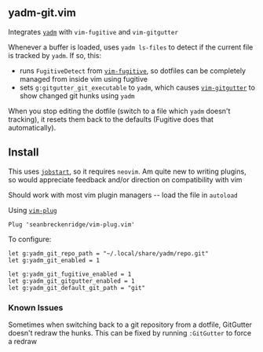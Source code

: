 ## yadm-git.vim

Integrates [`yadm`](https://github.com/TheLocehiliosan/yadm) with `vim-fugitive` and `vim-gitgutter`

Whenever a buffer is loaded, uses `yadm ls-files` to detect if the current file is tracked by `yadm`. If so, this:

- runs `FugitiveDetect` from [`vim-fugitive`](https://github.com/tpope/vim-fugitive), so dotfiles can be completely managed from inside vim using fugitive
- sets `g:gitgutter_git_executable` to `yadm`, which causes [`vim-gitgutter`](https://github.com/airblade/vim-gitgutter) to show changed git hunks using `yadm`

When you stop editing the dotfile (switch to a file which `yadm` doesn't tracking), it resets them back to the defaults (Fugitive does that automatically).

## Install

This uses [`jobstart`](https://neovim.io/doc/user/builtin.html#jobstart()), so it requires `neovim`. Am quite new to writing plugins, so would appreciate feedback and/or direction on compatibility with vim

Should work with most vim plugin managers -- load the file in `autoload`

Using [`vim-plug`](https://github.com/junegunn/vim-plug)

```
Plug 'seanbreckenridge/vim-plug.vim'
```

To configure:

```vimscript
let g:yadm_git_repo_path = "~/.local/share/yadm/repo.git"
let g:yadm_git_enabled = 1

let g:yadm_git_fugitive_enabled = 1
let g:yadm_git_gitgutter_enabled = 1
let g:yadm_git_default_git_path = "git"
```

### Known Issues

Sometimes when switching back to a git repository from a dotfile, GitGutter doesn't redraw the hunks. This can be fixed by running `:GitGutter` to force a redraw
